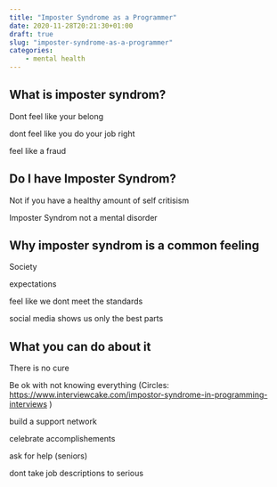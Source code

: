 ```yaml
---
title: "Imposter Syndrome as a Programmer"
date: 2020-11-28T20:21:30+01:00
draft: true
slug: "imposter-syndrome-as-a-programmer"
categories:
    - mental health
---
```


## What is imposter syndrom?

Dont feel like your belong

dont feel like you do your job right

feel like a fraud

## Do I have Imposter Syndrom?

Not if you have a healthy amount of self critisism

Imposter Syndrom not a mental disorder  

## Why imposter syndrom is a common feeling

Society 

expectations

feel like we dont meet the standards

social media shows us only the best parts

## What you can do about it

There is no cure

Be ok with not knowing everything (Circles: https://www.interviewcake.com/impostor-syndrome-in-programming-interviews )

build a support network

celebrate accomplishements

ask for help (seniors)

dont take job descriptions to serious